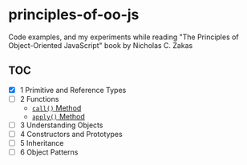 # principles-of-oo-js

Code examples, and my experiments while reading
"The Principles of Object-Oriented JavaScript" book by Nicholas C. Zakas

## TOC

- [x] 1 Primitive and Reference Types
- [ ] 2 Functions
  - [`call()` Method](src/functions/call_method.js)
  - [`apply()` Method](src/functions/apply_method.js)
- [ ] 3 Understanding Objects
- [ ] 4 Constructors and Prototypes
- [ ] 5 Inheritance
- [ ] 6 Object Patterns
